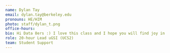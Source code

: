 ```yaml
---
name: Dylan Tay
email: dylan.tay@berkeley.edu
pronouns: HE/HIM
photo: staff/dylan_t.png
office-hours: 
bio: Hi Data 8ers :) I love this class and I hope you will find joy in it too :) 
role: 20-hour Lead uGSI (UCS2)
team: Student Support
---
```

